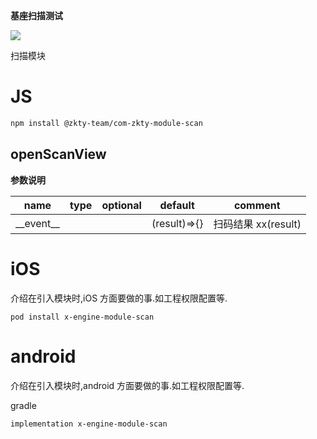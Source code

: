 

**基座扫描测试**
<div id='modulename' style='display:none'>scan</div>
<img id='qrimg' src='https://api.qrserver.com/v1/create-qr-code/?size=150x150&data=http://192.168.44.52:3000/docs/modules/all/dist/ui/index.html'></img>

扫描模块


# JS


``` bash
npm install @zkty-team/com-zkty-module-scan
```



## openScanView



	
**参数说明**

| name                        | type      | optional | default   | comment  |
| --------------------------- | --------- | -------- | --------- |--------- |
| \_\_event\_\_ |  |  | (result)=>{} | 扫码结果 xx(result) |

    

# iOS
介绍在引入模块时,iOS 方面要做的事.如工程权限配置等.

```
pod install x-engine-module-scan
```


# android
介绍在引入模块时,android 方面要做的事.如工程权限配置等.

gradle
```
implementation x-engine-module-scan
```


